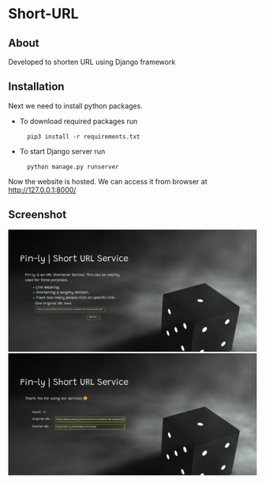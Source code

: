 # Short-URL
## About
Developed to shorten URL using Django framework

## Installation
 Next we need to install python packages.

* To download required packages run

		pip3 install -r requirements.txt

* To start Django server run

		python manage.py runserver 
 
 Now the website is hosted. We can access it from browser at http://127.0.0.1:8000/

## Screenshot
![Screenshot](https://github.com/karthik-hash/Short-URL/blob/main/Home.png?raw=true)
![Screenshot](https://github.com/karthik-hash/Short-URL/blob/main/shorten.png?raw=true)
